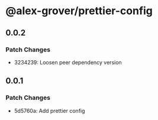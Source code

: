 # @alex-grover/prettier-config

## 0.0.2

### Patch Changes

- 3234239: Loosen peer dependency version

## 0.0.1

### Patch Changes

- 5d5760a: Add prettier config
